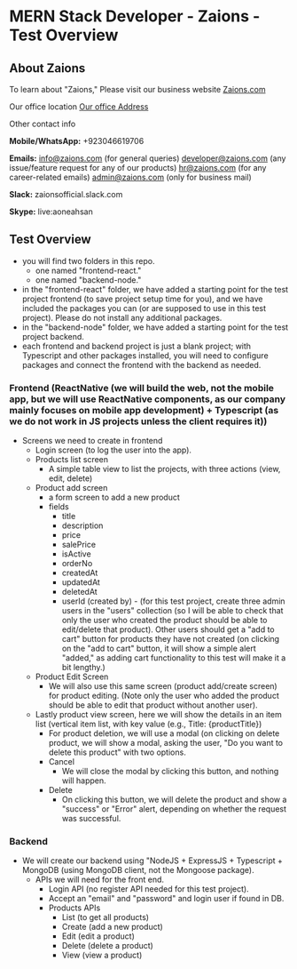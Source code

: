 # MERN Stack Developer - Zaions - Test Overview

## About Zaions

To learn about "Zaions," Please visit our business website
[Zaions.com](https://zaions.com)

Our office location
[Our office Address](https://zaions.com/address)

Other contact info

**Mobile/WhatsApp:**
  +923046619706

**Emails:**
  info@zaions.com (for general queries)
  developer@zaions.com  (any issue/feature request for any of our products)
  hr@zaions.com  (for any career-related emails)
  admin@zaions.com  (only for business mail)

**Slack:**
  zaionsofficial.slack.com

**Skype:**
  live:aoneahsan

## Test Overview

- you will find two folders in this repo.
  - one named "frontend-react."
  - one named "backend-node."
- in the "frontend-react" folder, we have added a starting point for the test project frontend (to save project setup time for you), and we have included the packages you can (or are supposed to use in this test project). Please do not install any additional packages.
- in the "backend-node" folder, we have added a starting point for the test project backend.
- each frontend and backend project is just a blank project; with Typescript and other packages installed, you will need to configure packages and connect the frontend with the backend as needed.

### Frontend (ReactNative (we will build the web, not the mobile app, but we will use ReactNative components, as our company mainly focuses on mobile app development) + Typescript (as we do not work in JS projects unless the client requires it))

- Screens we need to create in frontend
  - Login screen (to log the user into the app).
  - Products list screen
    - A simple table view to list the projects, with three actions (view, edit, delete)
  - Product add screen
    - a form screen to add a new product
    - fields
      - title
      - description
      - price
      - salePrice
      - isActive
      - orderNo
      - createdAt
      - updatedAt
      - deletedAt
      - userId (created by)   -  (for this test project, create three admin users in the "users" collection (so I will be able to check that only the user who created the product should be able to edit/delete that product). Other users should get a "add to cart" button for products they have not created (on clicking on the "add to cart" button, it will show a simple alert "added," as adding cart functionality to this test will make it a bit lengthy.)
  - Product Edit Screen
    - We will also use this same screen (product add/create screen) for product editing. (Note only the user who added the product should be able to edit that product without another user).
  - Lastly product view screen, here we will show the details in an item list (vertical item list, with key value (e.g., Title:   {productTitle})
    - For product deletion, we will use a modal (on clicking on delete product, we will show a modal, asking the user, "Do you want to delete this product" with two options.
    - Cancel
      - We will close the modal by clicking this button, and nothing will happen.
    - Delete
      - On clicking this button, we will delete the product and show a "success" or "Error" alert, depending on whether the request was successful.

### Backend

- We will create our backend using "NodeJS + ExpressJS + Typescript + MongoDB (using MongoDB client, not the Mongoose package).
  - APIs we will need for the front end.
    - Login API (no register API needed for this test project).
    - Accept an "email" and "password" and login user if found in DB.
    - Products APIs
      - List (to get all products)
      - Create (add a new product)
      - Edit  (edit a product)
      - Delete  (delete a product)
      - View   (view a product)
